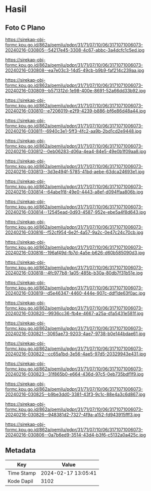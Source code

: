 # Hasil

## Foto C Plano

https://sirekap-obj-formc.kpu.go.id/862a/pemilu/pdpr/31/71/07/10/06/3171071006073-20240216-030805--54217e45-3308-4c67-abbc-3a4dcfc1c5ed.jpg

https://sirekap-obj-formc.kpu.go.id/862a/pemilu/pdpr/31/71/07/10/06/3171071006073-20240216-030808--ea7e03c3-14d5-49cb-b9b9-faf214c239aa.jpg

https://sirekap-obj-formc.kpu.go.id/862a/pemilu/pdpr/31/71/07/10/06/3171071006073-20240216-030809--b571312d-1e98-400e-8691-52a66dd33b92.jpg

https://sirekap-obj-formc.kpu.go.id/862a/pemilu/pdpr/31/71/07/10/06/3171071006073-20240216-030810--e7206019-e2f9-4239-b886-bf6e86d48a44.jpg

https://sirekap-obj-formc.kpu.go.id/862a/pemilu/pdpr/31/71/07/10/06/3171071006073-20240216-030811--6940c3e1-5ff3-4fc2-aa9b-2bd1cd2e9448.jpg

https://sirekap-obj-formc.kpu.go.id/862a/pemilu/pdpr/31/71/07/10/06/3171071006073-20240216-030812--0eb06283-d06a-4ea4-84e5-49e0b1f09aa8.jpg

https://sirekap-obj-formc.kpu.go.id/862a/pemilu/pdpr/31/71/07/10/06/3171071006073-20240216-030813--3d3e494f-5785-41bd-aebe-63dca24693e1.jpg

https://sirekap-obj-formc.kpu.go.id/862a/pemilu/pdpr/31/71/07/10/06/3171071006073-20240216-030814--64abe1f8-49e0-4443-a8ef-d094ffaa806b.jpg

https://sirekap-obj-formc.kpu.go.id/862a/pemilu/pdpr/31/71/07/10/06/3171071006073-20240216-030814--12545ead-0d93-4587-952e-ebe5a4f8d643.jpg

https://sirekap-obj-formc.kpu.go.id/862a/pemilu/pdpr/31/71/07/10/06/3171071006073-20240216-030816--f52cf954-6e2f-4a57-9a2c-0e47c24c70cb.jpg

https://sirekap-obj-formc.kpu.go.id/862a/pemilu/pdpr/31/71/07/10/06/3171071006073-20240216-030816--196af49d-fb7d-4a5e-b626-d60b585090d3.jpg

https://sirekap-obj-formc.kpu.go.id/862a/pemilu/pdpr/31/71/07/10/06/3171071006073-20240216-030818--4fc977b8-1a05-485b-b30a-80db7f31b51e.jpg

https://sirekap-obj-formc.kpu.go.id/862a/pemilu/pdpr/31/71/07/10/06/3171071006073-20240216-030819--d5e46347-4460-444e-907c-ddf1de63f0ac.jpg

https://sirekap-obj-formc.kpu.go.id/862a/pemilu/pdpr/31/71/07/10/06/3171071006073-20240216-030820--9936cc36-fb4e-4667-a25a-d1a5431e581f.jpg

https://sirekap-obj-formc.kpu.go.id/862a/pemilu/pdpr/31/71/07/10/06/3171071006073-20240216-030821--3065ae73-9203-4ae7-9738-b0e144bdae61.jpg

https://sirekap-obj-formc.kpu.go.id/862a/pemilu/pdpr/31/71/07/10/06/3171071006073-20240216-030822--cc65a1bd-3e56-4ae5-97d5-20329943e431.jpg

https://sirekap-obj-formc.kpu.go.id/862a/pemilu/pdpr/31/71/07/10/06/3171071006073-20240216-030823--31f865b0-e664-436d-97c5-0eb735bdf1f9.jpg

https://sirekap-obj-formc.kpu.go.id/862a/pemilu/pdpr/31/71/07/10/06/3171071006073-20240216-030825--b9be3dd0-3381-43f3-9c1c-88e4a3c6d867.jpg

https://sirekap-obj-formc.kpu.go.id/862a/pemilu/pdpr/31/71/07/10/06/3171071006073-20240216-030826--948381d2-7327-4f9a-a152-fd943915fff3.jpg

https://sirekap-obj-formc.kpu.go.id/862a/pemilu/pdpr/31/71/07/10/06/3171071006073-20240216-030806--0a7b6ed9-3514-43d4-b3f6-c5132a0a425c.jpg


## Metadata

| Key        | Value               |
| ---------- | ------------------- |
| Time Stamp | 2024-02-17 13:05:41 |
| Kode Dapil | 3102                |



